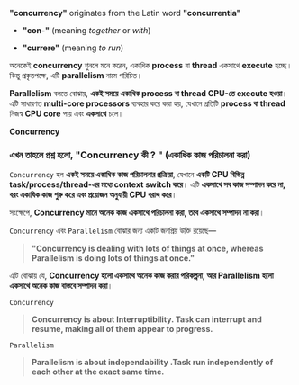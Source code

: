 **"concurrency"** originates from the Latin word **"concurrentia"**
- **"con-"** (meaning _together_ or _with_)
    
- **"currere"** (meaning _to run_)

অনেকেই **concurrency** শুনলে মনে করেন, একাধিক **process** বা **thread** একসাথে **execute** হচ্ছে। কিন্তু প্রকৃতপক্ষে, এটি **parallelism** নামে পরিচিত।

**Parallelism** বলতে বোঝায়, **একই সময়ে একাধিক process বা thread CPU-তে execute হওয়া**। এটি সাধারণত **multi-core processors** ব্যবহার করে করা হয়, যেখানে প্রতিটি **process বা thread** নিজস্ব **CPU core** পায় এবং **একসাথে** চলে।

 **Concurrency**  
###  এখন তাহলে  প্রশ্ন হলো,  "**Concurrency কী ? " (একাধিক কাজ পরিচালনা করা)**
`Concurrency` হল **একই সময়ে একাধিক কাজ পরিচালনার প্রক্রিয়া**, যেখানে **একটি CPU বিভিন্ন task/process/thread-এর মধ্যে context switch করে**। এটি **একসাথে সব কাজ সম্পাদন করে না, বরং একাধিক কাজ শুরু করে এবং প্রয়োজন অনুযায়ী CPU বরাদ্দ করে**।

সংক্ষেপে, **Concurrency মানে অনেক কাজ একসাথে পরিচালনা করা, তবে একসাথে সম্পাদন না করা**।

`Concurrency` এবং `Parallelism` বোঝার জন্য একটি জনপ্রিয় উক্তি রয়েছে—

> **"Concurrency is dealing with lots of things at once, whereas Parallelism is doing lots of things at once."**

এটি বোঝায় যে, **Concurrency হলো একসাথে অনেক কাজ করার পরিকল্পনা, আর Parallelism হলো একসাথে অনেক কাজ বাস্তবে সম্পাদন করা**। 

`Concurrency`  
> **Concurrency is about Interruptibility. Task can interrupt  and resume,  making all of them appear to progress.**

 `Parallelism`
> **Parallelism is about  independability .Task run independently of each other at the exact same time.**


